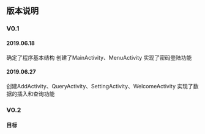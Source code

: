 ## 版本说明
### V0.1
#### 2019.06.18
确定了程序基本结构
创建了MainActivity、MenuActivity
实现了密码登陆功能
#### 2019.06.27
创建AddActivity、QueryActivity、SettingActivity、WelcomeActivity
实现了数据的插入和查询功能

### V0.2
#### 目标

